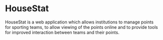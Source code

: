 # HouseStat
HouseStat is a web application which allows institutions to manage points for sporting teams, to allow viewing of the points online and to provide tools for improved interaction between teams and their points.
